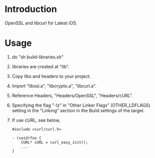 Introduction
============

OpenSSL and libcurl for Latest iOS.

Usage
=====

 1. do "sh build-libraries.sh"
 2. libraries are created at "lib".
 3. Copy libs and headers to your project.
 4. Import "libssl.a", "libcrypto.a", "libcurl.a".
 5. Reference Headers, "Headers/OpenSSL", "Headers/cURL".
 6. Specifying the flag  "-lz" in "Other Linker Flags" (OTHER_LDFLAGS) setting in the "Linking" section in the Build settings of the target.
 7. If use cURL, see below,

        #include <curl/curl.h>

        - (void)foo {    
            CURL* cURL = curl_easy_init();  
            ...  
        }
